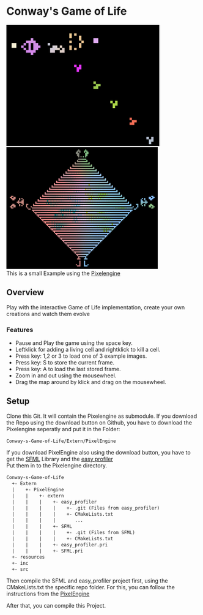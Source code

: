 # Conway's Game of Life
<img src="https://github.com/KROIA/Conway-s-Game-of-Life/blob/main/resources/output/GliderGun.png" width="400"><img src="https://github.com/KROIA/Conway-s-Game-of-Life/blob/main/resources/output/NetFill.png" width="396"><br>
This is a small Example using the [Pixelengine](https://github.com/KROIA/Pixelengine)

## Overview
Play with the interactive Game of Life implementation, create your own creations and watch them evolve<br>
### Features
* Pause and Play the game using the space key.<br>
* Leftklick for adding a living cell and rightklick to kill a cell.<br>
* Press key: 1,2 or 3  to load one of 3 example images.<br>
* Press key: S  to store the current frame.<br>
* Press key: A  to load the last stored frame.<br>
* Zoom in and out using the mousewheel. <br>
* Drag the map around by klick and drag on the mousewheel.<br>

## Setup
Clone this Git. It will contain the Pixelengine as submodule.
If you download the Repo using the download button on Github, you have to download the Pixelengine seperatly and put it in the Folder:<br>
```
Conway-s-Game-of-Life/Extern/PixelEngine
```
If you download PixelEngine also using the download button, you have to get the [SFML](https://github.com/SFML/SFML) Library and the [easy profiler](https://github.com/yse/easy_profiler)<br>
Put them in to the Pixelengine directory.
```
Conway-s-Game-of-Life
  +- Extern
  |    +- PixelEngine
  |    |    +- extern
  |    |    |    +- easy_profiler
  |    |    |    |    +- .git (Files from easy_profiler)
  |    |    |    |    +- CMakeLists.txt
  |    |    |    |       ...
  |    |    |    +- SFML
  |    |    |    |    +- .git (Files from SFML)
  |    |    |    |    +- CMakeLists.txt
  |    |    |    +- easy_profiler.pri
  |    |    |    +- SFML.pri 
  +- resources
  +- inc
  +- src
```

Then compile the SFML and easy_profiler project first, using the CMakeLists.txt the specific repo folder.
For this, you can follow the instructions from the [PixelEngine](https://github.com/KROIA/Pixelengine/tree/d10c1e8fcba5029a7794cb862f963208fe033726#sfml-info)<br>

After that, you can compile this Project.
